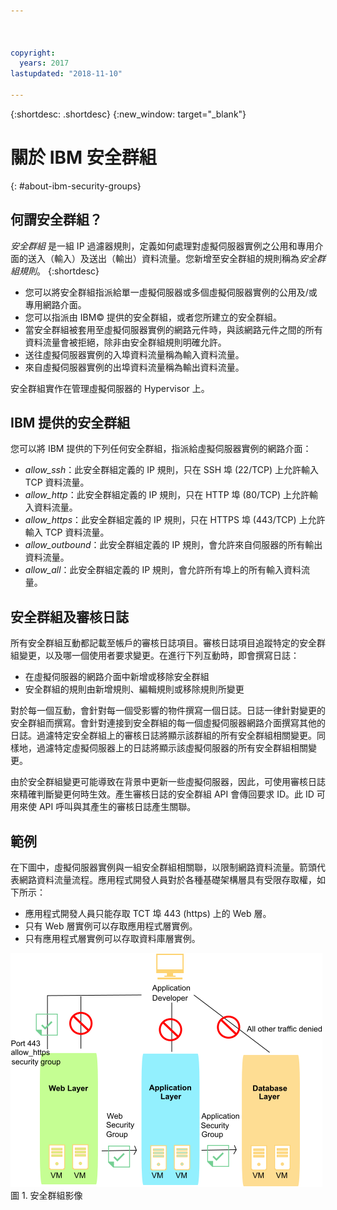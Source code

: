 ```yaml
---



copyright:
  years: 2017
lastupdated: "2018-11-10"

---
```


{:shortdesc: .shortdesc}
{:new_window: target="_blank"}

# 關於 IBM 安全群組
{: #about-ibm-security-groups}

## 何謂安全群組？
*安全群組* 是一組 IP 過濾器規則，定義如何處理對虛擬伺服器實例之公用和專用介面的送入（輸入）及送出（輸出）資料流量。您新增至安全群組的規則稱為*安全群組規則*。
{:shortdesc}

* 您可以將安全群組指派給單一虛擬伺服器或多個虛擬伺服器實例的公用及/或專用網路介面。
* 您可以指派由 IBM© 提供的安全群組，或者您所建立的安全群組。
* 當安全群組被套用至虛擬伺服器實例的網路元件時，與該網路元件之間的所有資料流量會被拒絕，除非由安全群組規則明確允許。
* 送往虛擬伺服器實例的入埠資料流量稱為輸入資料流量。
* 來自虛擬伺服器實例的出埠資料流量稱為輸出資料流量。

安全群組實作在管理虛擬伺服器的 Hypervisor 上。

## IBM 提供的安全群組
您可以將 IBM 提供的下列任何安全群組，指派給虛擬伺服器實例的網路介面：

* *allow_ssh*：此安全群組定義的 IP 規則，只在 SSH 埠 (22/TCP) 上允許輸入 TCP 資料流量。
* *allow_http*：此安全群組定義的 IP 規則，只在 HTTP 埠 (80/TCP) 上允許輸入資料流量。
* *allow_https*：此安全群組定義的 IP 規則，只在 HTTPS 埠 (443/TCP) 上允許輸入 TCP 資料流量。
* *allow_outbound*：此安全群組定義的 IP 規則，會允許來自伺服器的所有輸出資料流量。
* *allow_all*：此安全群組定義的 IP 規則，會允許所有埠上的所有輸入資料流量。

## 安全群組及審核日誌
所有安全群組互動都記載至帳戶的審核日誌項目。審核日誌項目追蹤特定的安全群組變更，以及哪一個使用者要求變更。在進行下列互動時，即會撰寫日誌：
* 在虛擬伺服器的網路介面中新增或移除安全群組
* 安全群組的規則由新增規則、編輯規則或移除規則所變更

對於每一個互動，會針對每一個受影響的物件撰寫一個日誌。日誌一律針對變更的安全群組而撰寫。會針對連接到安全群組的每一個虛擬伺服器網路介面撰寫其他的日誌。過濾特定安全群組上的審核日誌將顯示該群組的所有安全群組相關變更。同樣地，過濾特定虛擬伺服器上的日誌將顯示該虛擬伺服器的所有安全群組相關變更。

由於安全群組變更可能導致在背景中更新一些虛擬伺服器，因此，可使用審核日誌來精確判斷變更何時生效。產生審核日誌的安全群組 API 會傳回要求 ID。此 ID 可用來使 API 呼叫與其產生的審核日誌產生關聯。

## 範例
在下圖中，虛擬伺服器實例與一組安全群組相關聯，以限制網路資料流量。箭頭代表網路資料流量流程。應用程式開發人員對於各種基礎架構層具有受限存取權，如下所示：

* 應用程式開發人員只能存取 TCT 埠 443 (https) 上的 Web 層。
* 只有 Web 層實例可以存取應用程式層實例。
* 只有應用程式層實例可以存取資料庫層實例。

![安全群組影像](images/SecurityGroups.png "影像顯示已啟用一組安全群組的網路資料流量流程") 圖 1. 安全群組影像
